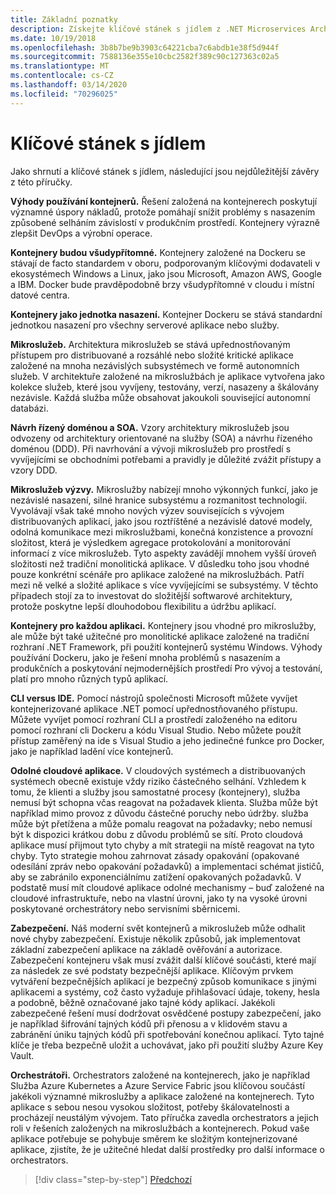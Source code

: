 ```yaml
---
title: Základní poznatky
description: Získejte klíčové stánek s jídlem z .NET Microservices Architecture pro containerized .NET Aplikace průvodce/e-book, chcete-li mít rychlý přehled o vysoké úrovni problémy spojené s použitím architektury mikroslužeb, jako jsou výhody a nevýhody, DDD vzory pro návrh a vývoj, stejně jako odolnost proti chybám, zabezpečení a použití orchestrátorů.
ms.date: 10/19/2018
ms.openlocfilehash: 3b8b7be9b3903c64221cba7c6abdb1e38f5d944f
ms.sourcegitcommit: 7588136e355e10cbc2582f389c90c127363c02a5
ms.translationtype: MT
ms.contentlocale: cs-CZ
ms.lasthandoff: 03/14/2020
ms.locfileid: "70296025"
---
```

# <a name="key-takeaways"></a>Klíčové stánek s jídlem

Jako shrnutí a klíčové stánek s jídlem, následující jsou nejdůležitější závěry z této příručky.

**Výhody používání kontejnerů.** Řešení založená na kontejnerech poskytují významné úspory nákladů, protože pomáhají snížit problémy s nasazením způsobené selháním závislostí v produkčním prostředí. Kontejnery výrazně zlepšit DevOps a výrobní operace.

**Kontejnery budou všudypřítomné.** Kontejnery založené na Dockeru se stávají de facto standardem v oboru, podporovaným klíčovými dodavateli v ekosystémech Windows a Linux, jako jsou Microsoft, Amazon AWS, Google a IBM. Docker bude pravděpodobně brzy všudypřítomné v cloudu i místní datové centra.

**Kontejnery jako jednotka nasazení.** Kontejner Dockeru se stává standardní jednotkou nasazení pro všechny serverové aplikace nebo služby.

**Mikroslužeb.** Architektura mikroslužeb se stává upřednostňovaným přístupem pro distribuované a rozsáhlé nebo složité kritické aplikace založené na mnoha nezávislých subsystémech ve formě autonomních služeb. V architektuře založené na mikroslužbách je aplikace vytvořena jako kolekce služeb, které jsou vyvíjeny, testovány, verzí, nasazeny a škálovány nezávisle. Každá služba může obsahovat jakoukoli související autonomní databázi.

**Návrh řízený doménou a SOA.** Vzory architektury mikroslužeb jsou odvozeny od architektury orientované na služby (SOA) a návrhu řízeného doménou (DDD). Při navrhování a vývoji mikroslužeb pro prostředí s vyvíjejícími se obchodními potřebami a pravidly je důležité zvážit přístupy a vzory DDD.

**Mikroslužeb výzvy.** Mikroslužby nabízejí mnoho výkonných funkcí, jako je nezávislé nasazení, silné hranice subsystému a rozmanitost technologií. Vyvolávají však také mnoho nových výzev souvisejících s vývojem distribuovaných aplikací, jako jsou roztříštěné a nezávislé datové modely, odolná komunikace mezi mikroslužbami, konečná konzistence a provozní složitost, která je výsledkem agregace protokolování a monitorování informací z více mikroslužeb. Tyto aspekty zavádějí mnohem vyšší úroveň složitosti než tradiční monolitická aplikace. V důsledku toho jsou vhodné pouze konkrétní scénáře pro aplikace založené na mikroslužbách. Patří mezi ně velké a složité aplikace s více vyvíjejícími se subsystémy. V těchto případech stojí za to investovat do složitější softwarové architektury, protože poskytne lepší dlouhodobou flexibilitu a údržbu aplikací.

**Kontejnery pro každou aplikaci.** Kontejnery jsou vhodné pro mikroslužby, ale může být také užitečné pro monolitické aplikace založené na tradiční rozhraní .NET Framework, při použití kontejnerů systému Windows. Výhody používání Dockeru, jako je řešení mnoha problémů s nasazením a produkčních a poskytování nejmodernějších prostředí Pro vývoj a testování, platí pro mnoho různých typů aplikací.

**CLI versus IDE.** Pomocí nástrojů společnosti Microsoft můžete vyvíjet kontejnerizované aplikace .NET pomocí upřednostňovaného přístupu. Můžete vyvíjet pomocí rozhraní CLI a prostředí založeného na editoru pomocí rozhraní cli Dockeru a kódu Visual Studio. Nebo můžete použít přístup zaměřený na ide s Visual Studio a jeho jedinečné funkce pro Docker, jako je například ladění více kontejnerů.

**Odolné cloudové aplikace.** V cloudových systémech a distribuovaných systémech obecně existuje vždy riziko částečného selhání. Vzhledem k tomu, že klienti a služby jsou samostatné procesy (kontejnery), služba nemusí být schopna včas reagovat na požadavek klienta. Služba může být například mimo provoz z důvodu částečné poruchy nebo údržby. služba může být přetížena a může pomalu reagovat na požadavky; nebo nemusí být k dispozici krátkou dobu z důvodu problémů se sítí. Proto cloudová aplikace musí přijmout tyto chyby a mít strategii na místě reagovat na tyto chyby. Tyto strategie mohou zahrnovat zásady opakování (opakované odesílání zpráv nebo opakování požadavků) a implementaci schémat jističů, aby se zabránilo exponenciálnímu zatížení opakovaných požadavků. V podstatě musí mít cloudové aplikace odolné mechanismy – buď založené na cloudové infrastruktuře, nebo na vlastní úrovni, jako ty na vysoké úrovni poskytované orchestrátory nebo servisními sběrnicemi.

**Zabezpečení.** Náš moderní svět kontejnerů a mikroslužeb může odhalit nové chyby zabezpečení. Existuje několik způsobů, jak implementovat základní zabezpečení aplikace na základě ověřování a autorizace. Zabezpečení kontejneru však musí zvážit další klíčové součásti, které mají za následek ze své podstaty bezpečnější aplikace. Klíčovým prvkem vytváření bezpečnějších aplikací je bezpečný způsob komunikace s jinými aplikacemi a systémy, což často vyžaduje přihlašovací údaje, tokeny, hesla a podobně, běžně označované jako tajné kódy aplikací. Jakékoli zabezpečené řešení musí dodržovat osvědčené postupy zabezpečení, jako je například šifrování tajných kódů při přenosu a v klidovém stavu a zabránění úniku tajných kódů při spotřebování konečnou aplikací. Tyto tajné klíče je třeba bezpečně uložit a uchovávat, jako při použití služby Azure Key Vault.

**Orchestrátoři.** Orchestrators založené na kontejnerech, jako je například Služba Azure Kubernetes a Azure Service Fabric jsou klíčovou součástí jakékoli významné mikroslužby a aplikace založené na kontejnerech. Tyto aplikace s sebou nesou vysokou složitost, potřeby škálovatelnosti a procházejí neustálým vývojem. Tato příručka zavedla orchestrators a jejich roli v řešeních založených na mikroslužbách a kontejnerech. Pokud vaše aplikace potřebuje se pohybuje směrem ke složitým kontejnerizované aplikace, zjistíte, že je užitečné hledat další prostředky pro další informace o orchestrators.

>[!div class="step-by-step"]
>[Předchozí](secure-net-microservices-web-applications/azure-key-vault-protects-secrets.md)
